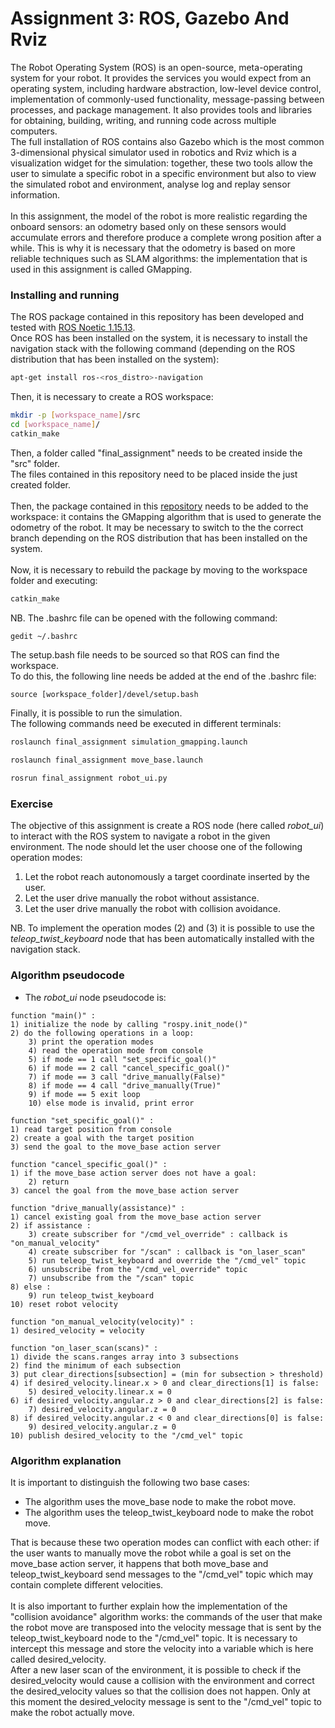 # Assignment 3: ROS, Gazebo And Rviz

The Robot Operating System (ROS) is an open-source, meta-operating system for your robot. It provides the services you would expect from an operating system, including hardware abstraction, low-level device control, implementation of commonly-used functionality, message-passing between processes, and package management. It also provides tools and libraries for obtaining, building, writing, and running code across multiple computers.</br>
The full installation of ROS contains also Gazebo which is the most common 3-dimensional physical simulator used in robotics and Rviz which is a visualization widget for the simulation: together, these two tools allow the user to simulate a specific robot in a specific environment but also to view the simulated robot and environment, analyse log and replay sensor information.</br>
</br>
In this assignment, the model of the robot is more realistic regarding the onboard sensors: an odometry based only on these sensors would accumulate errors and therefore produce a complete wrong position after a while. This is why it is necessary that the odometry is based on more reliable techniques such as SLAM algorithms: the implementation that is used in this assignment is called GMapping.

### Installing and running

The ROS package contained in this repository has been developed and tested with [ROS Noetic 1.15.13](http://wiki.ros.org/noetic/Installation).</br>
Once ROS has been installed on the system, it is necessary to install the navigation stack with the following command (depending on the ROS distribution that has been installed on the system):

```bash
apt-get install ros-<ros_distro>-navigation
```

Then, it is necessary to create a ROS workspace:

```bash
mkdir -p [workspace_name]/src
cd [workspace_name]/
catkin_make
```

Then, a folder called "final_assignment" needs to be created inside the "src" folder.</br>
The files contained in this repository need to be placed inside the just created folder.</br>
</br>
Then, the package contained in this [repository](https://github.com/CarmineD8/slam_gmapping) needs to be added to the workspace: it contains the GMapping algorithm that is used to generate the odometry of the robot. It may be necessary to switch to the the correct branch depending on the ROS distribution that has been installed on the system.</br>
</br>
Now, it is necessary to rebuild the package by moving to the workspace folder and executing:

```bash
catkin_make
```

NB. The .bashrc file can be opened with the following command:

```bash
gedit ~/.bashrc
```

The setup.bash file needs to be sourced so that ROS can find the workspace.<br>
To do this, the following line needs be added at the end of the .bashrc file:

```
source [workspace_folder]/devel/setup.bash
```

Finally, it is possible to run the simulation.</br>
The following commands need be executed in different terminals:

```bash
roslaunch final_assignment simulation_gmapping.launch
```
```bash
roslaunch final_assignment move_base.launch
```
```bash
rosrun final_assignment robot_ui.py
```

### Exercise
The objective of this assignment is create a ROS node (here called _robot\_ui_) to interact with the ROS system to navigate a robot in the given environment. The node should let the user choose one of the following operation modes:</br>
1. Let the robot reach autonomously a target coordinate inserted by the user.
2. Let the user drive manually the robot without assistance.
3. Let the user drive manually the robot with collision avoidance.</br>

NB. To implement the operation modes (2) and (3) it is possible to use the _teleop\_twist_keyboard_ node that has been automatically installed with the navigation stack.

### Algorithm pseudocode
- The _robot\_ui_ node pseudocode is:
```
function "main()" :
1) initialize the node by calling "rospy.init_node()"
2) do the following operations in a loop:
    3) print the operation modes
    4) read the operation mode from console
    5) if mode == 1 call "set_specific_goal()"
    6) if mode == 2 call "cancel_specific_goal()"
    7) if mode == 3 call "drive_manually(False)"
    8) if mode == 4 call "drive_manually(True)"
    9) if mode == 5 exit loop
    10) else mode is invalid, print error
```
```
function "set_specific_goal()" :
1) read target position from console
2) create a goal with the target position
3) send the goal to the move_base action server

function "cancel_specific_goal()" :
1) if the move_base action server does not have a goal:
    2) return
3) cancel the goal from the move_base action server 
```
```
function "drive_manually(assistance)" :
1) cancel existing goal from the move_base action server
2) if assistance :
    3) create subscriber for "/cmd_vel_override" : callback is "on_manual_velocity"
    4) create subscriber for "/scan" : callback is "on_laser_scan"
    5) run teleop_twist_keyboard and override the "/cmd_vel" topic
    6) unsubscribe from the "/cmd_vel_override" topic
    7) unsubscribe from the "/scan" topic
8) else :
    9) run teleop_twist_keyboard
10) reset robot velocity
```
```
function "on_manual_velocity(velocity)" :
1) desired_velocity = velocity
```
```
function "on_laser_scan(scans)" :
1) divide the scans.ranges array into 3 subsections
2) find the minimum of each subsection
3) put clear_directions[subsection] = (min for subsection > threshold)
4) if desired_velocity.linear.x > 0 and clear_directions[1] is false:
    5) desired_velocity.linear.x = 0
6) if desired_velocity.angular.z > 0 and clear_directions[2] is false:
    7) desired_velocity.angular.z = 0
8) if desired_velocity.angular.z < 0 and clear_directions[0] is false:
    9) desired_velocity.angular.z = 0
10) publish desired_velocity to the "/cmd_vel" topic
```

### Algorithm explanation
It is important to distinguish the following two base cases:
- The algorithm uses the move\_base node to make the robot move.
- The algorithm uses the teleop\_twist\_keyboard node to make the robot move.

That is because these two operation modes can conflict with each other: if the user wants to manually move the robot while a goal is set on the move\_base action server, it happens that both move\_base and teleop\_twist\_keyboard send messages to the "/cmd\_vel" topic which may contain complete different velocities.</br>
</br>
It is also important to further explain how the implementation of the "collision avoidance" algorithm works: the commands of the user that make the robot move are transposed into the velocity message that is sent by the teleop\_twist\_keyboard node to the "/cmd\_vel" topic. It is necessary to intercept this message and store the velocity into a variable which is here called desired\_velocity.</br>
After a new laser scan of the environment, it is possible to check if the desired\_velocity would cause a collision with the environment and correct the desired\_velocity values so that the collision does not happen. Only at this moment the desired\_velocity message is sent to the "/cmd_vel" topic to make the robot actually move.

